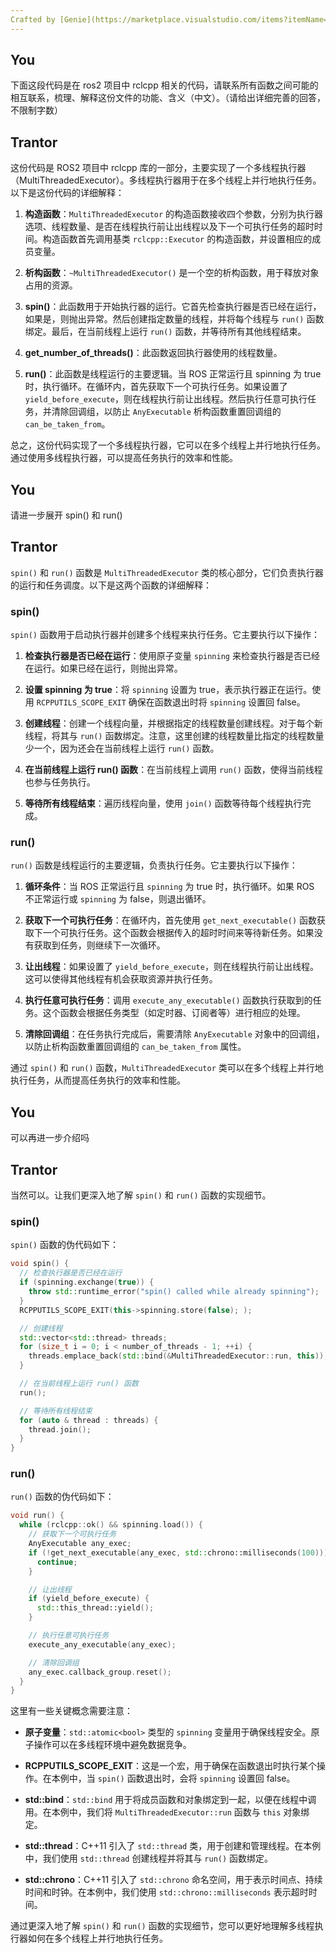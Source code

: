 ```yaml
---
Crafted by [Genie](https://marketplace.visualstudio.com/items?itemName=genieai.chatgpt-vscode)
---
```


## You

下面这段代码是在 ros2 项目中 rclcpp 相关的代码，请联系所有函数之间可能的相互联系，梳理、解释这份文件的功能、含义（中文）。（请给出详细完善的回答，不限制字数）

## Trantor

这份代码是 ROS2 项目中 rclcpp 库的一部分，主要实现了一个多线程执行器（MultiThreadedExecutor）。多线程执行器用于在多个线程上并行地执行任务。以下是这份代码的详细解释：

1. **构造函数**：`MultiThreadedExecutor` 的构造函数接收四个参数，分别为执行器选项、线程数量、是否在线程执行前让出线程以及下一个可执行任务的超时时间。构造函数首先调用基类 `rclcpp::Executor` 的构造函数，并设置相应的成员变量。

2. **析构函数**：`~MultiThreadedExecutor()` 是一个空的析构函数，用于释放对象占用的资源。

3. **spin()**：此函数用于开始执行器的运行。它首先检查执行器是否已经在运行，如果是，则抛出异常。然后创建指定数量的线程，并将每个线程与 `run()` 函数绑定。最后，在当前线程上运行 `run()` 函数，并等待所有其他线程结束。

4. **get_number_of_threads()**：此函数返回执行器使用的线程数量。

5. **run()**：此函数是线程运行的主要逻辑。当 ROS 正常运行且 spinning 为 true 时，执行循环。在循环内，首先获取下一个可执行任务。如果设置了 `yield_before_execute`，则在线程执行前让出线程。然后执行任意可执行任务，并清除回调组，以防止 `AnyExecutable` 析构函数重置回调组的 `can_be_taken_from`。

总之，这份代码实现了一个多线程执行器，它可以在多个线程上并行地执行任务。通过使用多线程执行器，可以提高任务执行的效率和性能。

## You

请进一步展开 spin() 和 run()

## Trantor

`spin()` 和 `run()` 函数是 `MultiThreadedExecutor` 类的核心部分，它们负责执行器的运行和任务调度。以下是这两个函数的详细解释：

### spin()

`spin()` 函数用于启动执行器并创建多个线程来执行任务。它主要执行以下操作：

1. **检查执行器是否已经在运行**：使用原子变量 `spinning` 来检查执行器是否已经在运行。如果已经在运行，则抛出异常。

2. **设置 spinning 为 true**：将 `spinning` 设置为 true，表示执行器正在运行。使用 `RCPPUTILS_SCOPE_EXIT` 确保在函数退出时将 `spinning` 设置回 false。

3. **创建线程**：创建一个线程向量，并根据指定的线程数量创建线程。对于每个新线程，将其与 `run()` 函数绑定。注意，这里创建的线程数量比指定的线程数量少一个，因为还会在当前线程上运行 `run()` 函数。

4. **在当前线程上运行 run() 函数**：在当前线程上调用 `run()` 函数，使得当前线程也参与任务执行。

5. **等待所有线程结束**：遍历线程向量，使用 `join()` 函数等待每个线程执行完成。

### run()

`run()` 函数是线程运行的主要逻辑，负责执行任务。它主要执行以下操作：

1. **循环条件**：当 ROS 正常运行且 `spinning` 为 true 时，执行循环。如果 ROS 不正常运行或 `spinning` 为 false，则退出循环。

2. **获取下一个可执行任务**：在循环内，首先使用 `get_next_executable()` 函数获取下一个可执行任务。这个函数会根据传入的超时时间来等待新任务。如果没有获取到任务，则继续下一次循环。

3. **让出线程**：如果设置了 `yield_before_execute`，则在线程执行前让出线程。这可以使得其他线程有机会获取资源并执行任务。

4. **执行任意可执行任务**：调用 `execute_any_executable()` 函数执行获取到的任务。这个函数会根据任务类型（如定时器、订阅者等）进行相应的处理。

5. **清除回调组**：在任务执行完成后，需要清除 `AnyExecutable` 对象中的回调组，以防止析构函数重置回调组的 `can_be_taken_from` 属性。

通过 `spin()` 和 `run()` 函数，`MultiThreadedExecutor` 类可以在多个线程上并行地执行任务，从而提高任务执行的效率和性能。

## You

可以再进一步介绍吗

## Trantor

当然可以。让我们更深入地了解 `spin()` 和 `run()` 函数的实现细节。

### spin()

`spin()` 函数的伪代码如下：

```cpp
void spin() {
  // 检查执行器是否已经在运行
  if (spinning.exchange(true)) {
    throw std::runtime_error("spin() called while already spinning");
  }
  RCPPUTILS_SCOPE_EXIT(this->spinning.store(false); );

  // 创建线程
  std::vector<std::thread> threads;
  for (size_t i = 0; i < number_of_threads - 1; ++i) {
    threads.emplace_back(std::bind(&MultiThreadedExecutor::run, this));
  }

  // 在当前线程上运行 run() 函数
  run();

  // 等待所有线程结束
  for (auto & thread : threads) {
    thread.join();
  }
}
```

### run()

`run()` 函数的伪代码如下：

```cpp
void run() {
  while (rclcpp::ok() && spinning.load()) {
    // 获取下一个可执行任务
    AnyExecutable any_exec;
    if (!get_next_executable(any_exec, std::chrono::milliseconds(100))) {
      continue;
    }

    // 让出线程
    if (yield_before_execute) {
      std::this_thread::yield();
    }

    // 执行任意可执行任务
    execute_any_executable(any_exec);

    // 清除回调组
    any_exec.callback_group.reset();
  }
}
```

这里有一些关键概念需要注意：

- **原子变量**：`std::atomic<bool>` 类型的 `spinning` 变量用于确保线程安全。原子操作可以在多线程环境中避免数据竞争。

- **RCPPUTILS_SCOPE_EXIT**：这是一个宏，用于确保在函数退出时执行某个操作。在本例中，当 `spin()` 函数退出时，会将 `spinning` 设置回 false。

- **std::bind**：`std::bind` 用于将成员函数和对象绑定到一起，以便在线程中调用。在本例中，我们将 `MultiThreadedExecutor::run` 函数与 `this` 对象绑定。

- **std::thread**：C++11 引入了 `std::thread` 类，用于创建和管理线程。在本例中，我们使用 `std::thread` 创建线程并将其与 `run()` 函数绑定。

- **std::chrono**：C++11 引入了 `std::chrono` 命名空间，用于表示时间点、持续时间和时钟。在本例中，我们使用 `std::chrono::milliseconds` 表示超时时间。

通过更深入地了解 `spin()` 和 `run()` 函数的实现细节，您可以更好地理解多线程执行器如何在多个线程上并行地执行任务。
